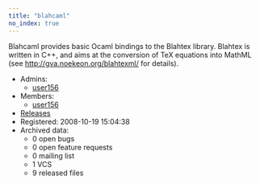 ```yaml
---
title: "blahcaml"
no_index: true
---
```


Blahcaml provides basic Ocaml bindings to the Blahtex library.  Blahtex is written in C++, and aims at the conversion of TeX equations into MathML
(see http://gva.noekeon.org/blahtexml/ for details).



* Admins:
  * [user156](/users/user156)
* Members:
  * [user156](/users/user156)
* [Releases](https://download.ocamlcore.org/blahcaml)
* Registered: 2008-10-19 15:04:38
* Archived data:
  * 0 open bugs
  * 0 open feature requests
  * 0 mailing list
  * 1 VCS
  * 9 released files
